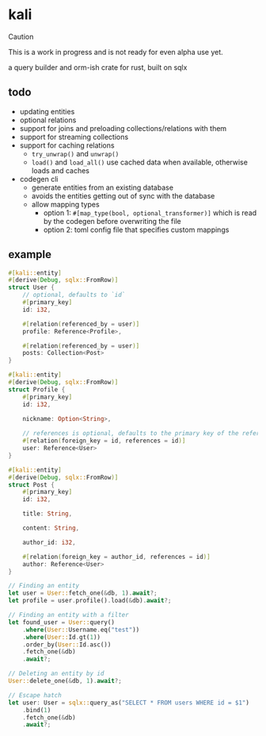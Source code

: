 # kali

> [!CAUTION]
> This is a work in progress and is not ready for even alpha use yet.

a query builder and orm-ish crate for rust, built on sqlx

## todo

- updating entities
- optional relations
- support for joins and preloading collections/relations with them
- support for streaming collections
- support for caching relations
  - `try_unwrap()` and `unwrap()`
  - `load()` and `load_all()` use cached data when available, otherwise loads and caches
- codegen cli
  - generate entities from an existing database
  - avoids the entities getting out of sync with the database
  - allow mapping types
    - option 1: `#[map_type(bool, optional_transformer)]` which is read by the codegen before overwriting the file
    - option 2: toml config file that specifies custom mappings

## example

```rs
#[kali::entity]
#[derive(Debug, sqlx::FromRow)]
struct User {
    // optional, defaults to `id`
    #[primary_key]
    id: i32,

    #[relation(referenced_by = user)]
    profile: Reference<Profile>,

    #[relation(referenced_by = user)]
    posts: Collection<Post>
}

#[kali::entity]
#[derive(Debug, sqlx::FromRow)]
struct Profile {
    #[primary_key]
    id: i32,

    nickname: Option<String>,
    
    // references is optional, defaults to the primary key of the referenced entity
    #[relation(foreign_key = id, references = id)]
    user: Reference<User>
}

#[kali::entity]
#[derive(Debug, sqlx::FromRow)]
struct Post {
    #[primary_key]
    id: i32,

    title: String,

    content: String,

    author_id: i32,

    #[relation(foreign_key = author_id, references = id)]
    author: Reference<User>
}

// Finding an entity
let user = User::fetch_one(&db, 1).await?;
let profile = user.profile().load(&db).await?;

// Finding an entity with a filter
let found_user = User::query()
    .where(User::Username.eq("test"))
    .where(User::Id.gt(1))
    .order_by(User::Id.asc())
    .fetch_one(&db)
    .await?;

// Deleting an entity by id
User::delete_one(&db, 1).await?;

// Escape hatch
let user: User = sqlx::query_as("SELECT * FROM users WHERE id = $1")
    .bind(1)
    .fetch_one(&db)
    .await?;
```